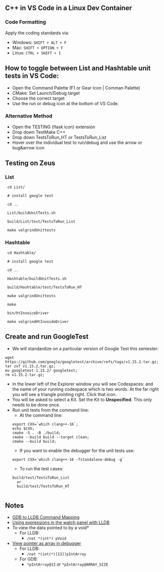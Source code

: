## C++ in VS Code in a Linux Dev Container

### Code Formatting
Apply the coding standards via:
* Windows: ```SHIFT + ALT + F```
* Mac: ```SHIFT + OPTION + F```
* Linux: ```CTRL + SHIFT + I```

## How to toggle between List and Hashtable unit tests in VS Code:
* Open the Command Palette (F1 or Gear Icon | Comman Palette)
* CMake: Set Launch/Debug target
* Choose the correct target
* Use the run or debug icon at the bottom of VS Code.

### Alternative Method
* Open the TESTING (flask icon) extension
* Drop down TestMake C++
* Drop down TestsToRun_HT or TestsToRun_List
* Hover over the individual test to run/debug and use the arrow or bug&arrow icon

## Testing on Zeus

### List
```
 cd List/

 # install google test

 cd ..

 List/buildUnitTests.sh

 build/List/test/TestsToRun_List

 make valgrindUnittests
```
### Hashtable
```
 cd Hashtable/

 # install google test

 cd ..

 Hashtable/buildUnitTests.sh

 build/Hashtable/test/TestsToRun_HT

 make valgrindUnittests

 make 
 
 bin/htInvoiceDriver
 
 make valgrindHtInvoideDriver
``` 

## Create and run GoogleTest

* We will standardize on a particular version of Google Test this semester:
```
wget https://github.com/google/googletest/archive/refs/tags/v1.15.2.tar.gz;
tar zxf v1.15.2.tar.gz;
mv googletest-1.15.2/ googletest;
rm v1.15.2.tar.gz;
```

* In the lower left of the Explorer window you will see Codespaces: and the name of your running codespace which is two words. At the far right you will see a triangle pointing right. Click that icon.
* You will be asked to select a Kit. Set the Kit to **Unspecified**. This only needs to be done once.
* Run unit tests from the command line:
   * At the command line:
   ```
   export CXX=`which clang++-16`;
   echo $CXX;
   cmake -S . -B ./build;
   cmake --build build --target clean;
   cmake --build build;
   ```
   * If you want to enable the debugger for the unit tests use:
   ```
   export CXX=`which clang++-16 -fstandalone-debug -g`
   ```
   * To run the test cases:
   ```
   build/test/TestsToRun_List
	 or
	 build/test/TestsToRun_HT
	 
   ```

## Notes
* [GDB to LLDB Command Mapping](https://lldb.llvm.org/use/map.html)
* [Using expressions in the watch panel with LLDB](https://github.com/vadimcn/vscode-lldb/blob/master/MANUAL.md#native-expressions)
* To view the data pointed to by a void* 
  *   For LLDB: 
	  * `/nat *(int*) pVoid`
* [View pointer as array in debugger](https://github.com/microsoft/vscode-cpptools/issues/172#issuecomment-1281804128)
  *   For LLDB:
	  * `/nat *(int(*)[13])pIntArray`
  *   For GDB:
      * `*pIntArray@13` or  `*pIntArray@ARRAY_SIZE`
